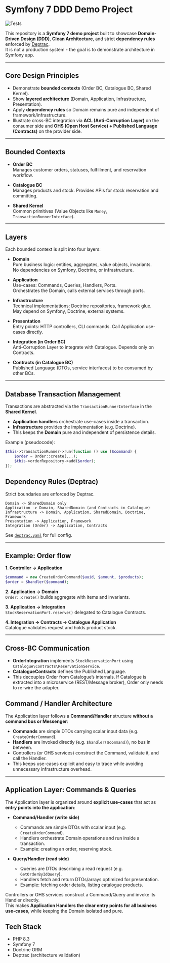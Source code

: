# Symfony 7 DDD Demo Project

![Tests](https://github.com/vantukh-kolya/symfony-ddd/actions/workflows/app.yml/badge.svg?branch=main&label=tests)

This repository is a **Symfony 7 demo project** built to showcase **Domain-Driven Design (DDD)**, **Clean Architecture**, and strict **dependency rules** enforced by [Deptrac](https://github.com/qossmic/deptrac).  
It is not a production system - the goal is to demonstrate architecture in Symfony app.

---

## Core Design Principles
- Demonstrate **bounded contexts** (Order BC, Catalogue BC, Shared Kernel).
- Show **layered architecture** (Domain, Application, Infrastructure, Presentation).
- Apply **dependency rules** so Domain remains pure and independent of framework/infrastructure.
- Illustrate cross-BC integration via **ACL (Anti-Corruption Layer)** on the consumer side
  and **OHS (Open Host Service) + Published Language (Contracts)** on the provider side.
---

## Bounded Contexts

- **Order BC**  
  Manages customer orders, statuses, fulfillment, and reservation workflow.

- **Catalogue BC**  
  Manages products and stock. Provides APIs for stock reservation and committing.

- **Shared Kernel**  
  Common primitives (Value Objects like `Money`, `TransactionRunnerInterface`).


---

## Layers

Each bounded context is split into four layers:

- **Domain**  
  Pure business logic: entities, aggregates, value objects, invariants.  
  No dependencies on Symfony, Doctrine, or infrastructure.

- **Application**  
  Use-cases: Commands, Queries, Handlers, Ports.  
  Orchestrates the Domain, calls external services through ports.

- **Infrastructure**  
  Technical implementations: Doctrine repositories, framework glue.  
  May depend on Symfony, Doctrine, external systems.

- **Presentation**  
  Entry points: HTTP controllers, CLI commands. Call Application use-cases directly.

- **Integration (in Order BC)**  
  Anti-Corruption Layer to integrate with Catalogue. Depends only on Contracts.

- **Contracts (in Catalogue BC)**  
  Published Language (DTOs, service interfaces) to be consumed by other BCs.

---

## Database Transaction Management

Transactions are abstracted via the `TransactionRunnerInterface` in the **Shared Kernel**.
- **Application handlers** orchestrate use-cases inside a transaction.
- **Infrastructure** provides the implementation (e.g. Doctrine).
- This keeps the **Domain** pure and independent of persistence details.

Example (pseudocode):

```php
$this->transactionRunner->run(function () use ($command) {
    $order = Order::create(...);
    $this->orderRepository->add($order);
});
```

## Dependency Rules (Deptrac)

Strict boundaries are enforced by Deptrac.

```
Domain -> SharedDomain only  
Application -> Domain, SharedDomain (and Contracts in Catalogue)  
Infrastructure -> Domain, Application, SharedDomain, Doctrine, Framework  
Presentation -> Application, Framework  
Integration (Order) -> Application, Contracts  
```

See [`deptrac.yaml`](./deptrac.yaml) for full config.

---

## Example: Order flow

**1. Controller → Application**

```php
$command = new CreateOrderCommand($uuid, $amount, $products);
$order = $handler($command);
```

**2. Application → Domain**  
`Order::create()` builds aggregate with items and invariants.

**3. Application → Integration**  
`StockReservationPort.reserve()` delegated to Catalogue Contracts.

**4. Integration → Contracts → Catalogue Application**  
Catalogue validates request and holds product stock.

---

## Cross-BC Communication

- **OrderIntegration** implements `StockReservationPort` using `Catalogue\Contracts\ReservationService`.
- **CatalogueContracts** defines the Published Language.
- This decouples Order from Catalogue’s internals. If Catalogue is extracted into a microservice (REST/Message broker), Order only needs to re-wire the adapter.

## Command / Handler Architecture

The Application layer follows a **Command/Handler** structure **without a command bus or Messenger**:

- **Commands** are simple DTOs carrying scalar input data (e.g. `CreateOrderCommand`).
- **Handlers** are invoked directly (e.g. `$handler($command)`), no bus in between.
- Controllers (or OHS services) construct the Command, validate it, and call the Handler.
- This keeps use-cases explicit and easy to trace while avoiding unnecessary infrastructure overhead.

---

## Application Layer: Commands & Queries

The Application layer is organized around **explicit use-cases** that act as **entry points into the application**:

- **Command/Handler (write side)**
    - Commands are simple DTOs with scalar input (e.g. `CreateOrderCommand`).
    - Handlers orchestrate Domain operations and run inside a transaction.
    - Example: creating an order, reserving stock.

- **Query/Handler (read side)**
    - Queries are DTOs describing a read request (e.g. `GetOrderByIdQuery`).
    - Handlers fetch and return DTOs/arrays optimized for presentation.
    - Example: fetching order details, listing catalogue products.

Controllers or OHS services construct a Command/Query and invoke its Handler directly.  
This makes **Application Handlers the clear entry points for all business use-cases**, while keeping the Domain isolated and pure.
## Tech Stack

- PHP 8.3
- Symfony 7
- Doctrine ORM
- Deptrac (architecture validation)
